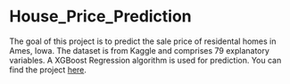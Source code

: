 # House_Price_Prediction

The goal of this project is to predict the sale price of residental homes in Ames, Iowa. The dataset is from Kaggle and comprises 79 explanatory variables. A XGBoost Regression algorithm is used for prediction. You can find the project [here](https://rpubs.com/swerner1896/837322).
